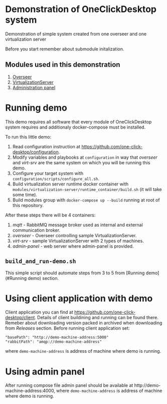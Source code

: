 # Demonstration of OneClickDesktop system
Demonstration of simple system created from one overseer and one virtualization server

Before you start remember about submodule initalization.

## Modules used in this demonstration
1. [Overseer](https://github.com/one-click-desktop/overseer)
2. [VirtualizationServer](https://github.com/one-click-desktop/virtualization-server)
3. [Administration panel](https://github.com/one-click-desktop/admin-panel)

# Running demo

This demo requires all software that every module of OneClickDesktop system requires and additionaly docker-compose must be installed.

To run this little demo:
1. Read configuration instruction at https://github.com/one-click-desktop/configuration.
2. Modify variables and playbooks at `configuration` in way that *overseer* and *virt-srv* are the same system on which you will be running this demo.
3. Configure your target system with `configuration/scripts/configure_all.sh`.
4. Build virtualization server runtime docker container with `modules/virtualization-server/runtime_container/build.sh` (it will take some time).
5. Build modules group with `docker-compose up --build` running at root of this repository.

After these steps there will be 4 containers:
1. *mqtt* - RabbitMQ message broker used as internal and external communication broker.
2. *overseer* - Overseer controlling sample VirtualizationServer.
3. *virt-srv* - sample VirtualizationServer with 2 types of machines.
4. *admin-panel* - web server where admin-panel is provided.

## `build_and_run-demo.sh`

This simple script should automate steps from 3 to 5 from [Running demo](#Running demo) section.

# Using client application with demo

Client application you can find at https://github.com/one-click-desktop/client.
Details of client buildining and running can be found there.
Remeber about downloading version packed in archived when downloading from *Releases* section.
Before running client application set:
```
"basePath": "http://demo-machine-address:5000"
"rabbitPath": "amqp://demo-machine-address"
```
where `demo-machine-address` is address of machine where demo is running.


# Using admin panel

After running compose file admin panel should be available at http://demo-machine-address:4000,
where `demo-machine-address` is address of machine where demo is running.



